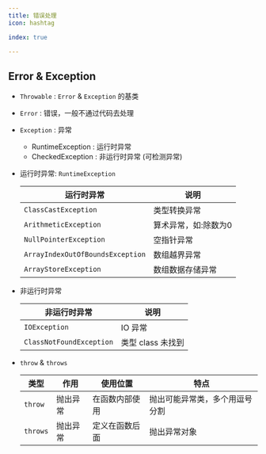 ```yaml
---
title: 错误处理
icon: hashtag

index: true

---
```


<!-- more -->

## Error & Exception

- `Throwable` : `Error` & `Exception` 的基类

- `Error` : 错误，一般不通过代码去处理

- `Exception` : 异常
    * RuntimeException : 运行时异常
    * CheckedException : 非运行时异常 (可检测异常)

- 运行时异常: `RuntimeException` 

    | 运行时异常 | 说明
    | --- | ---
    | `ClassCastException`              | 类型转换异常
    | `ArithmeticException`             | 算术异常，如:除数为0
    | `NullPointerException`            | 空指针异常
    | `ArrayIndexOutOfBoundsException`  | 数组越界异常
    | `ArrayStoreException`             | 数组数据存储异常

- 非运行时异常

    | 非运行时异常 | 说明
    | --- | ---
    | `IOException`               | IO 异常 
    | `ClassNotFoundException`    | 类型 class 未找到

- `throw` & `throws` 

    | 类型 | 作用 | 使用位置 | 特点
    | --- | --- | --- | ---
    | `throw`     | 抛出异常 | 在函数内部使用 | 抛出可能异常类，多个用逗号分割
    | `throws`    | 抛出异常 | 定义在函数后面 | 抛出异常对象






